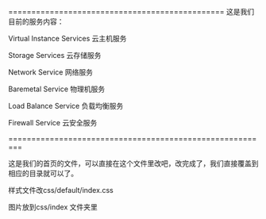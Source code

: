===============================================
这是我们目前的服务内容：

Virtual Instance Services      云主机服务

Storage Services       	      云存储服务

Network Service		      网络服务

Baremetal Service	      物理机服务

Load Balance Service	     负载均衡服务

Firewall Service		     云安全服务


=========================================================

这是我们的首页的文件，可以直接在这个文件里改吧，改完成了，我们直接覆盖到相应的目录就可以了。

样式文件改css/default/index.css

图片放到css/index 文件夹里
